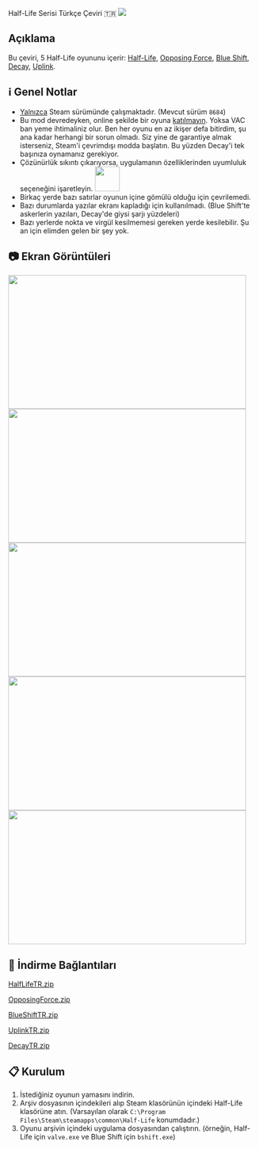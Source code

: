 Half-Life Serisi Türkçe Çeviri :tr:
![](https://cdn.cloudflare.steamstatic.com/steam/bundles/237/asp6kpl8s8s9xopt/header_586x192.jpg)

## Açıklama
Bu çeviri, 5 Half-Life oyununu içerir:
[Half-Life](https://store.steampowered.com/app/70), [Opposing Force](https://store.steampowered.com/app/50), [Blue Shift](https://store.steampowered.com/app/130), [Decay](https://www.moddb.com/mods/half-life-decay), [Uplink](https://www.halflifeuplink.com/hlulsl).

## :information_source: Genel Notlar
 - <ins>Yalnızca</ins> Steam sürümünde çalışmaktadır. (Mevcut sürüm `8684`)
-   Bu mod devredeyken, online şekilde bir oyuna  <ins>katılmayın</ins>. Yoksa VAC ban yeme ihtimaliniz olur. Ben her oyunu en az ikişer defa bitirdim, şu ana kadar herhangi bir sorun olmadı. Siz yine de garantiye almak isterseniz, Steam'i çevrimdışı modda başlatın. Bu yüzden Decay'i tek başınıza oynamanız gerekiyor.
-  Çözünürlük sıkıntı çıkarıyorsa, uygulamanın özelliklerinden uyumluluk seçeneğini işaretleyin. <img src="https://img.donanimhaber.com/upfiles/794792/66454e33-7d67-48fc-b0be-3520d8dc719e.jpeg" width="50" height="50" />
- Birkaç yerde bazı satırlar oyunun içine gömülü olduğu için çevrilemedi.
- Bazı durumlarda yazılar ekranı kapladığı için kullanılmadı. (Blue Shift'te askerlerin yazıları, Decay'de giysi şarjı yüzdeleri)
- Bazı yerlerde nokta ve virgül kesilmemesi gereken yerde kesilebilir. Şu an için elimden gelen bir şey yok.

## :camera: Ekran Görüntüleri
<img src="https://i.imgur.com/li0tszg.jpg" width="480" height="270" /> <img src="https://i.imgur.com/pB5aYFM.jpg" width="480" height="270" /> <img src="https://i.imgur.com/mp0kDtl.jpg" width="480" height="270" /> <img src="https://i.imgur.com/8gKEzvk.jpg" width="480" height="270" /> <img src="https://i.imgur.com/wfMd2n8.jpg" width="480" height="270" />

## :floppy_disk: İndirme Bağlantıları
[HalfLifeTR.zip](https://github.com/qabRieL99/HalfLifeSerisiTurkce/files/5604479/HalfLifeTR.zip)

[OpposingForce.zip](https://github.com/qabRieL99/HalfLifeSerisiTurkce/files/5604480/OpposingForce.zip)

[BlueShiftTR.zip](https://github.com/qabRieL99/HalfLifeSerisiTurkce/files/5604482/BlueShiftTR.zip)

[UplinkTR.zip](https://github.com/qabRieL99/HalfLifeSerisiTurkce/files/5604481/UplinkTR.zip)

[DecayTR.zip](https://github.com/qabRieL99/HalfLifeSerisiTurkce/files/5604483/DecayTR.zip)

## :clipboard: Kurulum
 1. İstediğiniz oyunun yamasını indirin.
 2. Arşiv dosyasının içindekileri alıp Steam klasörünün içindeki Half-Life klasörüne atın. (Varsayılan olarak `C:\Program Files\Steam\steamapps\common\Half-Life` konumdadır.)
 3. Oyunu arşivin içindeki uygulama dosyasından çalıştırın. (örneğin, Half-Life için `valve.exe` ve Blue Shift için `bshift.exe`)
